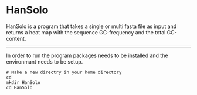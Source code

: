 # HanSolo

HanSolo is a program that takes a single or multi fasta file as input and returns a heat map with the sequence GC-frequency and the total GC-content. 

---

In order to run the program packages needs to be installed and the environmant needs to be setup. 
```
# Make a new directry in your home directory 
cd
mkdir HanSolo
cd HanSolo
```

